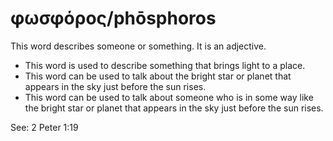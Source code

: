 # φωσφόρος/phōsphoros
This word describes someone or something. It is an adjective.
* This word is used to describe something that brings light to a place.
* This word can be used to talk about the bright star or planet that appears in the sky just before the sun rises.
* This word can be used to talk about someone who is in some way like the bright star or planet that appears in the sky just before the sun rises.

See: 2 Peter 1:19
